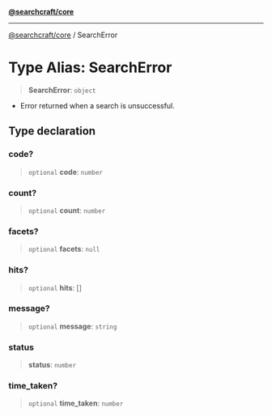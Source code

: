[**@searchcraft/core**](https://docs.searchcraft.io/reference/sdk/core/README.md)

***

[@searchcraft/core](https://docs.searchcraft.io/reference/sdk/core/globals.md) / SearchError

# Type Alias: SearchError

> **SearchError**: `object`

* Error returned when a search is unsuccessful.

## Type declaration

### code?

> `optional` **code**: `number`

### count?

> `optional` **count**: `number`

### facets?

> `optional` **facets**: `null`

### hits?

> `optional` **hits**: \[\]

### message?

> `optional` **message**: `string`

### status

> **status**: `number`

### time\_taken?

> `optional` **time\_taken**: `number`
